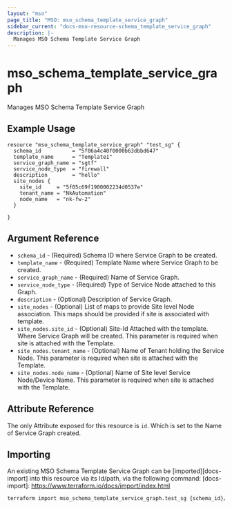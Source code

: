 ```yaml
---
layout: "mso"
page_title: "MSO: mso_schema_template_service_graph"
sidebar_current: "docs-mso-resource-schema_template_service_graph"
description: |-
  Manages MSO Schema Template Service Graph
---
```


# mso_schema_template_service_graph #

Manages MSO Schema Template Service Graph

## Example Usage ##

```hcl
resource "mso_schema_template_service_graph" "test_sg" {
  schema_id          = "5f06a4c40f0000b63dbbd647"
  template_name      = "Template1"
  service_graph_name = "sgtf"
  service_node_type  = "firewall"
  description        = "hello"
  site_nodes {
    site_id     = "5f05c69f1900002234d0537e"
    tenant_name = "NkAutomation"
    node_name   = "nk-fw-2"
  }

}

```

## Argument Reference ##
* `schema_id` - (Required) Schema ID where Service Graph to be created.
* `template_name` - (Required) Template Name where Service Graph to be created.
* `service_graph_name` - (Required) Name of Service Graph.
* `service_node_type` - (Required) Type of Service Node attached to this Graph.
* `description` - (Optional) Description of Service Graph.
* `site_nodes` - (Optional) List of maps to provide Site level Node association. This maps should be provided if site is associated with template.
* `site_nodes.site_id` - (Optional) Site-Id Attached with the template. Where Service Graph will be created. This parameter is required when site is attached with the Template.
* `site_nodes.tenant_name` - (Optional) Name of Tenant holding the Service Node. This parameter is required when site is attached with the Template.
* `site_nodes.node_name` - (Optional) Name of Site level Service Node/Device Name. This parameter is required when site is attached with the Template.

## Attribute Reference ##

The only Attribute exposed for this resource is `id`. Which is set to the Name of Service Graph created.

## Importing ##

An existing MSO Schema Template Service Graph can be [imported][docs-import] into this resource via its Id/path, via the following command: [docs-import]: <https://www.terraform.io/docs/import/index.html>

```bash
terraform import mso_schema_template_service_graph.test_sg {schema_id}/template/{template_name}/serviceGraph/{service_graph_name}/nodeIndex/{node_index}
```
